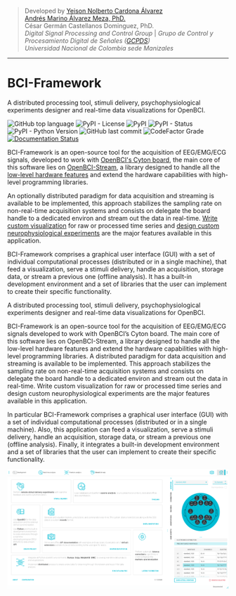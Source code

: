 > Developed by [Yeison Nolberto Cardona Álvarez](https://github.com/yeisonCardona)  
> [Andrés Marino Álvarez Meza, PhD.](https://github.com/amalvarezme)  
> César Germán Castellanos Dominguez, PhD.  
> _Digital Signal Processing and Control Group_  | _Grupo de Control y Procesamiento Digital de Señales ([GCPDS](https://github.com/UN-GCPDS/))_  
> _Universidad Nacional de Colombia sede Manizales_

----

# BCI-Framework

A distributed processing tool, stimuli delivery, psychophysiological experiments designer and real-time data visualizations for OpenBCI.

![GitHub top language](https://img.shields.io/github/languages/top/un-gcpds/bci-framework)
![PyPI - License](https://img.shields.io/pypi/l/bci-framework)
![PyPI](https://img.shields.io/pypi/v/bci-framework)
![PyPI - Status](https://img.shields.io/pypi/status/bci-framework)
![PyPI - Python Version](https://img.shields.io/pypi/pyversions/bci-framework)
![GitHub last commit](https://img.shields.io/github/last-commit/un-gcpds/bci-framework)
![CodeFactor Grade](https://img.shields.io/codefactor/grade/github/UN-GCPDS/bci-framework)
[![Documentation Status](https://readthedocs.org/projects/bci-framework/badge/?version=latest)](https://bci-framework.readthedocs.io/en/latest/?badge=latest)

BCI-Framework is an open-source tool for the acquisition of EEG/EMG/ECG signals, developed to work with [OpenBCI's Cyton board](https://shop.openbci.com/products/cyton-biosensing-board-8-channel?variant=38958638542), the main core of this software lies on [OpenBCI-Stream](https://openbci-stream.readthedocs.io/en/latest/index.html), a library designed to handle all the [low-level hardware features](https://docs.openbci.com/docs/02Cyton/CytonSDK) and extend the hardware capabilities with high-level programming libraries.

An optionally distributed paradigm for data acquisition and streaming is available to be implemented, this approach stabilizes the sampling rate on non-real-time acquisition systems and consists on delegate the board handle to a dedicated environ and stream out the data in real-time. [Write custom visualization](70-develop_visualizations.ipynb) for raw or processed time series and [design custom neurophysiological experiments](80-stimuli_delivery.ipynb) are the major features available in this application.

BCI-Framework comprises a graphical user interface (GUI) with a set of individual computational processes (distributed or in a single machine), that feed a visualization, serve a stimuli delivery, handle an acquisition, storage data, or stream a previous one (offline analysis). It has a built-in development environment and a set of libraries that the user can implement to create their specific functionality.

A distributed processing tool, stimuli delivery, psychophysiological experiments designer and real-time data visualizations for OpenBCI.

BCI-Framework is an open-source tool for the acquisition of EEG/EMG/ECG signals developed to work with OpenBCI’s Cyton board. The main core of this software lies on OpenBCI-Stream, a library designed to handle all the low-level hardware features and extend the hardware capabilities with high-level programming libraries. A distributed paradigm for data acquisition and streaming is available to be implemented. This approach stabilizes the sampling rate on non-real-time acquisition systems and consists on delegate the board handle to a dedicated environ and stream out the data in real-time. Write custom visualization for raw or processed time series and design custom neurophysiological experiments are the major features available in this application.

In particular BCI-Framework comprises a graphical user interface (GUI) with a set of individual computational processes (distributed or in a single machine). Also, this application can feed a visualization, serve a stimuli delivery, handle an acquisition, storage data, or stream a previous one (offline analysis). Finally, it integrates a built-in development environment and a set of libraries that the user can implement to create their specific functionality.

![](https://github.com/UN-GCPDS/bci-framework/blob/master/docs/source/notebooks/images/readme.gif)
